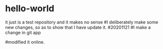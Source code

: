 # hello-world
it just is a test repository and it makes no sense
#I deliberately make some new changes, so as to show that I have update it. #20201121
#I make a change in git app


#modified it online.
